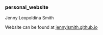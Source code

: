### personal_website

Jenny Leopoldina Smith

Website can be found at [jennylsmith.github.io](https://jennylsmith.github.io)